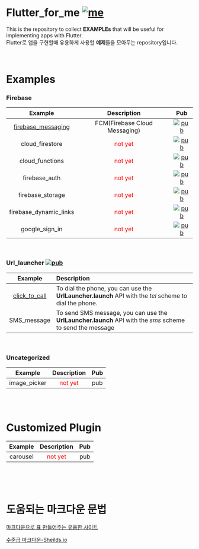 # Flutter_for_me [![me](https://img.shields.io/badge/YHK-May2nd-red.svg)](https://yunhankyu.github.io/)
This is the repository to collect **EXAMPLEs** that will be useful for implementing apps with Flutter.
<br />Flutter로 앱을 구현할때 유용하게 사용할 **예제**들을 모아두는 repository입니다. 
<br /><br /><br />
# Examples


### Firebase
|Example|Description|Pub|
|:---:|:---:|:---:|
|[firebase_messaging](https://github.com/YUNHANKYU/Flutter_FCM_push_notification)|FCM(Firebase Cloud Messaging)|[![pub](https://img.shields.io/badge/pub-v5.0.3-orange.svg)](https://pub.dev/packages/firebase_messaging)|
|cloud_firestore|<span style="color:red">not yet</span>|[![pub](https://img.shields.io/badge/pub-v0.12.5-orange.svg)](https://pub.dev/packages/cloud_firestore)|
|cloud_functions|<span style="color:red">not yet</span>|[![pub](https://img.shields.io/badge/pub-v0.4.0-orange.svg)](https://pub.dev/packages/cloud_functions)|
|firebase_auth|<span style="color:red">not yet</span>|[![pub](https://img.shields.io/badge/pub-v0.11.1+6-orange.svg)](https://pub.dev/packages/firebase_auth)|
|firebase_storage|<span style="color:red">not yet</span>|[![pub](https://img.shields.io/badge/pub-v3.0.1-orange.svg)](https://pub.dev/packages/firebase_storage)|
|firebase_dynamic_links|<span style="color:red">not yet</span>|[![pub](https://img.shields.io/badge/pub-v0.4.0+2-orange.svg)](https://pub.dev/packages/firebase_dynamic_links)|
|google_sign_in|<span style="color:red">not yet</span>|[![pub](https://img.shields.io/badge/pub-v4.0.2-orange.svg)](https://pub.dev/packages/google_sign_in)|

<br />

### Url_launcher [![pub](https://img.shields.io/badge/pub-v5.0.3-orange.svg)](https://pub.dev/packages/url_launcher)
|Example|Description|
|:---:|:---|
|[click_to_call](https://github.com/YUNHANKYU/Flutter_Phone_Call)|To dial the phone, you can use the **UrlLauncher.launch** API with the *tel* scheme to dial the phone.|
|SMS_message|To send SMS message, you can use the **UrlLauncher.launch** API with the *sms* scheme to send the message|

<br />

### Uncategorized
|Example|Description|Pub|
|:---:|:---:|:---:|
|image_picker|<span style="color:red">not yet</span>|pub|


<br /><br />

# Customized Plugin
|Example|Description|Pub|
|:---:|:---:|:---:|
|carousel|<span style="color:red">not yet</span>|pub|

<br /><br /><br />


# 도움되는 마크다운 문법
[마크다운으로 표 만들어주는 유용한 사이트](http://www.tablesgenerator.com/markdown_tables)

[수준급 마크다운-Sheilds.io](https://newhiwoong.github.io/%EA%B8%B0%ED%83%80%20%EC%A0%95%EB%B3%B4%20%EA%B3%B5%EC%9C%A0/%EC%88%98%EC%A4%80%EA%B8%89%EC%9D%98-Github-README.md-%EC%9E%91%EC%84%B1%ED%95%98%EA%B8%B0)


